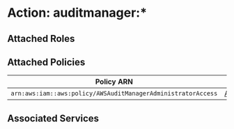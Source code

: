# Action: auditmanager:*

## Attached Roles

## Attached Policies

| Policy ARN | Policy Name |
|------------|-------------|
| `arn:aws:iam::aws:policy/AWSAuditManagerAdministratorAccess` | [AWSAuditManagerAdministratorAccess](../policies.md#awsauditmanageradministratoraccess) |

## Associated Services

